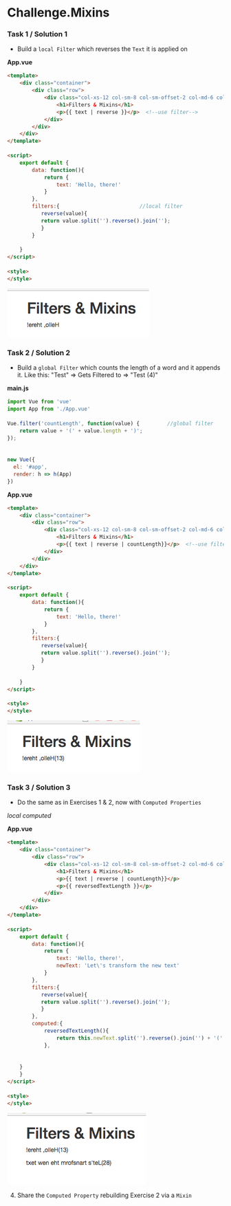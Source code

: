 # Challenge.Mixins

### Task 1 / Solution 1

* Build a `local Filter` which reverses the `Text` it is applied on

**App.vue**

```html
<template>
    <div class="container">
        <div class="row">
            <div class="col-xs-12 col-sm-8 col-sm-offset-2 col-md-6 col-md-offset-3">
                <h1>Filters & Mixins</h1>
                <p>{{ text | reverse }}</p>  <!--use filter-->
            </div>
        </div>
    </div>
</template>

<script>
    export default {
        data: function(){
            return {
                text: 'Hello, there!'
            }
        },
        filters:{                          //local filter 
           reverse(value){
           return value.split('').reverse().join('');
           }
        }
            
    }
</script>

<style>
</style>
```

![local-filter-reverse](../local-filter-reverse.png)



### Task 2 / Solution 2

* Build a `global Filter` which counts the length of a word and it appends it. Like this: "Test" => Gets Filtered to => "Test (4)" 

**main.js**

```js
import Vue from 'vue'
import App from './App.vue'

Vue.filter('countLength', function(value) {         //global filter
    return value + '(' + value.length + ')';
});


new Vue({
  el: '#app',
  render: h => h(App)
})
```

**App.vue**

```html
<template>
    <div class="container">
        <div class="row">
            <div class="col-xs-12 col-sm-8 col-sm-offset-2 col-md-6 col-md-offset-3">
                <h1>Filters & Mixins</h1>
                <p>{{ text | reverse | countLength}}</p>  <!--use filter-->
            </div>
        </div>
    </div>
</template>

<script>
    export default {
        data: function(){
            return {
                text: 'Hello, there!'
            }
        },
        filters:{                         
           reverse(value){
           return value.split('').reverse().join('');
           }
        }
            
    }
</script>

<style>
</style>
```

![global-filter-lenghtcount](../global-filter-lenghtcount.png)



### Task 3 / Solution 3

* Do the same as in Exercises 1 & 2, now with `Computed Properties` 

*local computed* 

**App.vue**

```html
<template>
    <div class="container">
        <div class="row">
            <div class="col-xs-12 col-sm-8 col-sm-offset-2 col-md-6 col-md-offset-3">
                <h1>Filters & Mixins</h1>
                <p>{{ text | reverse | countLength}}</p>
                <p>{{ reversedTextLength }}</p>
            </div>
        </div>
    </div>
</template>

<script>
    export default {
        data: function(){
            return {
                text: 'Hello, there!',
                newText: 'Let\'s transform the new text'
            }
        },
        filters:{
           reverse(value){
           return value.split('').reverse().join('');
           }
        },
        computed:{
            reversedTextLength(){
                return this.newText.split('').reverse().join('') + '(' + this.newText.length + ')';
            },
            
            
    }
    }
</script>

<style>
</style>
```

![computed-property-reversed](../computed-property-reversed.png)

4. Share the `Computed Property` rebuilding Exercise 2 via a `Mixin`




